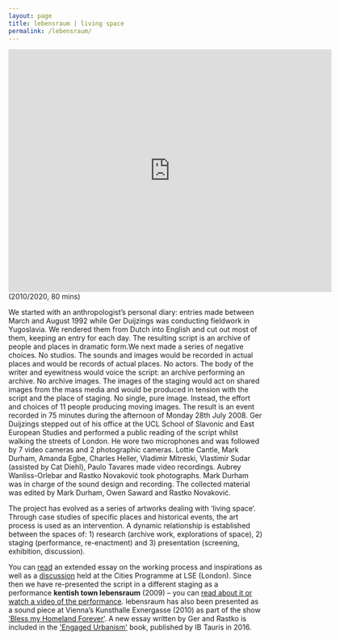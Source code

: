 ```yaml
---
layout: page
title: lebensraum | living space
permalink: /lebensraum/
---
```

<iframe src="https://player.vimeo.com/video/469269893" width="640" height="480" frameborder="0" allow="autoplay; fullscreen" allowfullscreen></iframe>
(2010/2020, 80 mins)  
  
We started with an anthropologist’s personal diary: entries made between March and August 1992 while Ger Duijzings was conducting fieldwork in Yugoslavia. We rendered them from Dutch into English and cut out most of them, keeping an entry for each day. The resulting script is an archive of people and places in dramatic form.We next made a series of negative choices. No studios. The sounds and images would be recorded in actual places and would be records of actual places. No actors. The body of the writer and eyewitness would voice the script: an archive performing an archive. No archive images. The images of the staging would act on shared images from the mass media and would be produced in tension with the script and the place of staging. No single, pure image. Instead, the effort and choices of 11 people producing moving images. The result is an event recorded in 75 minutes during the afternoon of Monday 28th July 2008. Ger Duijzings stepped out of his office at the UCL School of Slavonic and East European Studies and performed a public reading of the script whilst walking the streets of London. He wore two microphones and was followed by 7 video cameras and 2 photographic cameras. Lottie Cantle, Mark Durham, Amanda Egbe, Charles Heller, Vladimir Mitreski, Vlastimir Sudar (assisted by Cat Diehl), Paulo Tavares made video recordings. Aubrey Wanliss-Orlebar and Rastko Novaković took photographs. Mark Durham was in charge of the sound design and recording. The collected material was edited by Mark Durham, Owen Saward and Rastko Novaković.

The project has evolved as a series of artworks dealing with ‘living space‘. Through case studies of specific places and historical events, the art process is used as an intervention. A dynamic relationship is established between the spaces of: 1) research (archive work, explorations of space), 2) staging (performance, re-enactment) and 3) presentation (screening, exhibition, discussion).

You can [read](https://rosedetivoli.github.io/images/lebensraum-essay2.pdf) an extended essay on the working process and inspirations as well as a [discussion](https://rosedetivoli.github.io/lse/) held at the Cities Programme at LSE (London). Since then we have re-presented the script in a different staging as a performance **kentish town lebensraum** (2009) – you can [read about it or watch a video of the performance](https://rosedetivoli.github.io/ktlebensraum/). lebensraum has also been presented as a sound piece at Vienna’s Kunsthalle Exnergasse (2010) as part of the show [‘Bless my Homeland Forever‘](https://www.wuk.at/kunsthalle-exnergasse/kunsthalle-exnergasse-archiv/2010/09/bless-my-homeland-forever/). A new essay written by Ger and Rastko is included in the ['Engaged Urbanism'](https://www.bloomsbury.com/uk/engaged-urbanism-9781784534592/) book, published by IB Tauris in 2016.  
